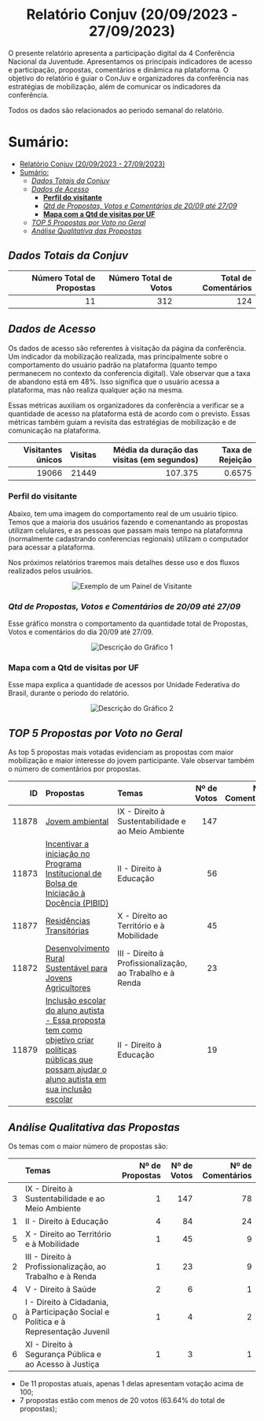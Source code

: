 # <center>Relatório Conjuv (20/09/2023 - 27/09/2023)</center>

</p>

O presente relatório apresenta a participação digital da 4 Conferência Nacional da Juventude. Apresentamos os principais indicadores de acesso e participação, propostas, comentários e dinâmica na plataforma. O objetivo do relatório é guiar o ConJuv e organizadores da conferência nas estratégias de  mobilização, além de comunicar os indicadores da conferência.

Todos os dados são relacionados ao periodo semanal do relatório.
# Sumário:
- [Relatório Conjuv (20/09/2023 - 27/09/2023)](#relatório-conjuv-20092023---27092023)
- [Sumário:](#sumário)
  - [*Dados Totais da Conjuv*](#dados-totais-da-conjuv)
  - [*Dados de Acesso*](#dados-de-acesso)
    - [**Perfil do visitante**](#perfil-do-visitante)
    - [*Qtd de Propostas, Votos e Comentários de 20/09 até 27/09*](#qtd-de-propostas-votos-e-comentários-de-2009-até-2709)
    - [**Mapa com a Qtd de visitas por UF**](#mapa-com-a-qtd-de-visitas-por-uf)
  - [*TOP 5 Propostas por Voto no Geral*](#top-5-propostas-por-voto-no-geral)
  - [*Análise Qualitativa das Propostas*](#análise-qualitativa-das-propostas)
## *Dados Totais da Conjuv*

|   Número Total de Propostas |   Número Total de Votos |   Total de Comentários |
|----------------------------:|------------------------:|-----------------------:|
|                          11 |                     312 |                    124 |

## *Dados de Acesso*
Os dados de acesso são referentes à visitação da página da conferência. Um indicador da mobilização realizada, mas principalmente sobre o comportamento do usuário padrão na plataforma (quanto tempo permanecem no contexto da conferencia digital). Vale observar que a taxa de abandono está em 48%. Isso significa que o usuário acessa a plataforma, mas não realiza qualquer ação na mesma. 

Essas métricas auxiliam os organizadores da conferência a verificar se a quantidade de acesso na plataforma está de acordo com o previsto. Essas métricas também guiam a revisita das estratégias de mobilização e de comunicação na plataforma.

|   Visitantes únicos |   Visitas |   Média da duração das visitas (em segundos) |   Taxa de Rejeição |
|--------------------:|----------:|---------------------------------------------:|-------------------:|
|               19066 |     21449 |                                      107.375 |             0.6575 |

### **Perfil do visitante**

Abaixo, tem uma imagem do comportamento real de um usuário típico. Temos que a maioria dos usuários fazendo e comenantando as propostas utilizam celulares, e as pessoas que passam mais tempo na plataformna (normalmente cadastrando conferencias regionais) utilizam o computador para acessar a plataforma. 

Nos próximos relatórios traremos mais detalhes desse uso e dos fluxos realizados pelos usuários.
<p align="center">
  <img src="../../relatorio_27-08/assets/painel_visitante.png"
 alt=" Exemplo de um Painel de Visitante"/>
</p>

### *Qtd de Propostas, Votos e Comentários de 20/09 até 27/09*
Esse gráfico monstra o comportamento da quantidade total de Propostas, Votos e comentários do dia 20/09 até 27/09.
<p align="center">
  <img src="../../relatorio_27-08/assets/conjuv_grafico.png"
 alt="Descrição do Gráfico 1"/>
</p>

### **Mapa com a Qtd de visitas por UF**
Esse mapa explica a quantidade de acessos por Unidade Federativa do Brasil, durante o periodo do relatório.
<p align="center">
  <img src="../../relatorio_27-08/assets/conjuv_regiao.png"
 alt="Descrição do Gráfico 2"/>
</p>

## *TOP 5 Propostas por Voto no Geral*

As top 5 propostas mais votadas evidenciam as propostas com maior mobilização e maior interesse do jovem participante. Vale observar também o número de comentários por propostas.

|    ID | Propostas                                                                                                                                                                                                                                        | Temas                                                     |   Nº de Votos |   Nº de Comentários |
|------:|:-------------------------------------------------------------------------------------------------------------------------------------------------------------------------------------------------------------------------------------------------|:----------------------------------------------------------|--------------:|--------------------:|
| 11878 | [Jovem ambiental ](http://brasilparticipativo.presidencia.gov.br/assemblies/confjuv4/f/10/proposals/11878)                                                                                                                                       | IX - Direito à Sustentabilidade e ao Meio Ambiente        |           147 |                  78 |
| 11873 | [Incentivar a iniciação no Programa Institucional de Bolsa de Iniciação à Docência (PIBID)](http://brasilparticipativo.presidencia.gov.br/assemblies/confjuv4/f/10/proposals/11873)                                                              | II - Direito à Educação                                   |            56 |                  22 |
| 11877 | [Residências Transitórias](http://brasilparticipativo.presidencia.gov.br/assemblies/confjuv4/f/10/proposals/11877)                                                                                                                               | X - Direito ao Território e à Mobilidade                  |            45 |                   9 |
| 11872 | [Desenvolvimento Rural Sustentável para Jovens Agricultores](http://brasilparticipativo.presidencia.gov.br/assemblies/confjuv4/f/10/proposals/11872)                                                                                             | III - Direito à Profissionalização, ao Trabalho e à Renda |            23 |                   9 |
| 11879 | [Inclusão escolar do aluno autista - Essa proposta tem como objetivo criar políticas públicas que possam ajudar o aluno autista em sua inclusão escolar](http://brasilparticipativo.presidencia.gov.br/assemblies/confjuv4/f/10/proposals/11879) | II - Direito à Educação                                   |            19 |                   0 |

## *Análise Qualitativa das Propostas* 

 Os temas com o maior número de propostas são: 


|    | Temas                                                                               |   Nº de Propostas |   Nº de Votos |   Nº de Comentários |
|---:|:------------------------------------------------------------------------------------|------------------:|--------------:|--------------------:|
|  3 | IX - Direito à Sustentabilidade e ao Meio Ambiente                                  |                 1 |           147 |                  78 |
|  1 | II - Direito à Educação                                                             |                 4 |            84 |                  24 |
|  5 | X - Direito ao Território e à Mobilidade                                            |                 1 |            45 |                   9 |
|  2 | III - Direito à Profissionalização, ao Trabalho e à Renda                           |                 1 |            23 |                   9 |
|  4 | V - Direito à Saúde                                                                 |                 2 |             6 |                   1 |
|  0 | I - Direito à Cidadania, à Participação Social e Política e à Representação Juvenil |                 1 |             4 |                   2 |
|  6 | XI - Direito à Segurança Pública e ao Acesso à Justiça                              |                 1 |             3 |                   1 |


- De 11 propostas atuais, apenas 1 delas apresentam votação acima de 100;
- 7 propostas estão com menos de 20 votos (63.64% do total de propostas);
